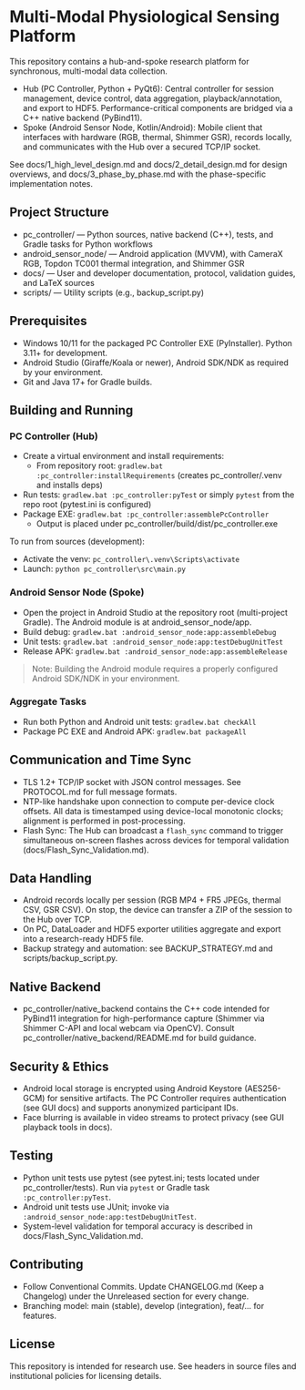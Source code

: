 # Multi-Modal Physiological Sensing Platform

This repository contains a hub-and-spoke research platform for synchronous, multi-modal data collection.

- Hub (PC Controller, Python + PyQt6): Central controller for session management, device control, data aggregation, playback/annotation, and export to HDF5. Performance-critical components are bridged via a C++ native backend (PyBind11).
- Spoke (Android Sensor Node, Kotlin/Android): Mobile client that interfaces with hardware (RGB, thermal, Shimmer GSR), records locally, and communicates with the Hub over a secured TCP/IP socket.

See docs/1_high_level_design.md and docs/2_detail_design.md for design overviews, and docs/3_phase_by_phase.md with the phase-specific implementation notes.

## Project Structure

- pc_controller/ — Python sources, native backend (C++), tests, and Gradle tasks for Python workflows
- android_sensor_node/ — Android application (MVVM), with CameraX RGB, Topdon TC001 thermal integration, and Shimmer GSR
- docs/ — User and developer documentation, protocol, validation guides, and LaTeX sources
- scripts/ — Utility scripts (e.g., backup_script.py)

## Prerequisites

- Windows 10/11 for the packaged PC Controller EXE (PyInstaller). Python 3.11+ for development.
- Android Studio (Giraffe/Koala or newer), Android SDK/NDK as required by your environment.
- Git and Java 17+ for Gradle builds.

## Building and Running

### PC Controller (Hub)

- Create a virtual environment and install requirements:
  - From repository root: `gradlew.bat :pc_controller:installRequirements` (creates pc_controller/.venv and installs deps)
- Run tests: `gradlew.bat :pc_controller:pyTest` or simply `pytest` from the repo root (pytest.ini is configured)
- Package EXE: `gradlew.bat :pc_controller:assemblePcController`
  - Output is placed under pc_controller/build/dist/pc_controller.exe

To run from sources (development):
- Activate the venv: `pc_controller\.venv\Scripts\activate`
- Launch: `python pc_controller\src\main.py`

### Android Sensor Node (Spoke)

- Open the project in Android Studio at the repository root (multi-project Gradle). The Android module is at android_sensor_node/app.
- Build debug: `gradlew.bat :android_sensor_node:app:assembleDebug`
- Unit tests: `gradlew.bat :android_sensor_node:app:testDebugUnitTest`
- Release APK: `gradlew.bat :android_sensor_node:app:assembleRelease`

> Note: Building the Android module requires a properly configured Android SDK/NDK in your environment.

### Aggregate Tasks

- Run both Python and Android unit tests: `gradlew.bat checkAll`
- Package PC EXE and Android APK: `gradlew.bat packageAll`

## Communication and Time Sync

- TLS 1.2+ TCP/IP socket with JSON control messages. See PROTOCOL.md for full message formats.
- NTP-like handshake upon connection to compute per-device clock offsets. All data is timestamped using device-local monotonic clocks; alignment is performed in post-processing.
- Flash Sync: The Hub can broadcast a `flash_sync` command to trigger simultaneous on-screen flashes across devices for temporal validation (docs/Flash_Sync_Validation.md).

## Data Handling

- Android records locally per session (RGB MP4 + FR5 JPEGs, thermal CSV, GSR CSV). On stop, the device can transfer a ZIP of the session to the Hub over TCP.
- On PC, DataLoader and HDF5 exporter utilities aggregate and export into a research-ready HDF5 file.
- Backup strategy and automation: see BACKUP_STRATEGY.md and scripts/backup_script.py.

## Native Backend

- pc_controller/native_backend contains the C++ code intended for PyBind11 integration for high-performance capture (Shimmer via Shimmer C-API and local webcam via OpenCV). Consult pc_controller/native_backend/README.md for build guidance.

## Security & Ethics

- Android local storage is encrypted using Android Keystore (AES256-GCM) for sensitive artifacts. The PC Controller requires authentication (see GUI docs) and supports anonymized participant IDs.
- Face blurring is available in video streams to protect privacy (see GUI playback tools in docs).

## Testing

- Python unit tests use pytest (see pytest.ini; tests located under pc_controller/tests). Run via `pytest` or Gradle task `:pc_controller:pyTest`.
- Android unit tests use JUnit; invoke via `:android_sensor_node:app:testDebugUnitTest`.
- System-level validation for temporal accuracy is described in docs/Flash_Sync_Validation.md.

## Contributing

- Follow Conventional Commits. Update CHANGELOG.md (Keep a Changelog) under the Unreleased section for every change.
- Branching model: main (stable), develop (integration), feat/... for features.

## License

This repository is intended for research use. See headers in source files and institutional policies for licensing details.
